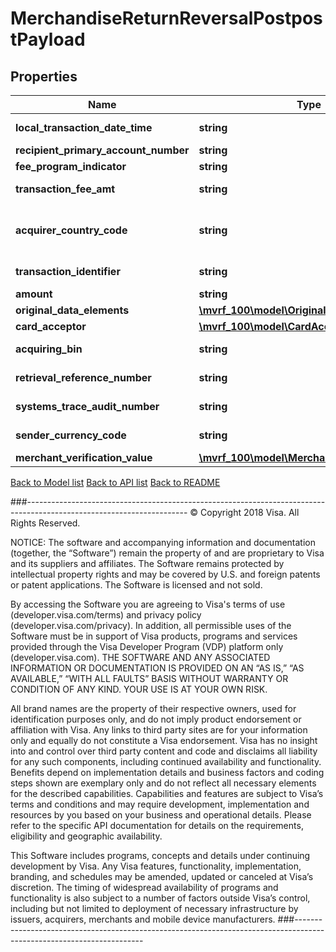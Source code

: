 # MerchandiseReturnReversalPostpostPayload

## Properties
Name | Type | Description | Notes
------------ | ------------- | ------------- | -------------
**local_transaction_date_time** | **string** | This should be +/- 3 days from the current date.The date is in yyyy-mm-ddThh:mm:ss format | 
**recipient_primary_account_number** | **string** | Populate with Consumer PAN used in the refund transaction. | 
**fee_program_indicator** | **string** | Originators can leave this field blank. | [optional] 
**transaction_fee_amt** | **string** | Prefix ‘D’ &lt;br&gt;&lt;br&gt;Originators are required to populate convenience fee amount in this field to be returned, if presented in the original refund message. | [optional] 
**acquirer_country_code** | **string** | Use a 3-digit numeric country code for the country. This must match the information provided during program enrollment.&lt;br&gt;&lt;br&gt;Refer to &lt;a href&#x3D;\&quot;/request_response_codes#iso_country_and_currency_codes\&quot;&gt;ISO Codes&lt;/a&gt; | 
**transaction_identifier** | **string** | This value must match with the VisaNet reference number previously sent in the original refund transaction. | 
**amount** | **string** | The amount must match the original refund transaction. | 
**original_data_elements** | [**\mvrf_100\model\OriginalDataElements**](OriginalDataElements.md) |  | 
**card_acceptor** | [**\mvrf_100\model\CardAcceptor**](CardAcceptor.md) |  | [optional] 
**acquiring_bin** | **string** | This BIN number identifies the originator of refund transaction. This information must match the BIN provided during enrollment. | 
**retrieval_reference_number** | **string** | This value must match the retrievalReferenceNumber previously sent in the original refund transaction. | 
**systems_trace_audit_number** | **string** | This value must match with the systemsTraceAuditNumber previously sent in the original refund transaction. | 
**sender_currency_code** | **string** | The code in this field must always reflect the currency previously sent in the original refund transaction. | 
**merchant_verification_value** | [**\mvrf_100\model\MerchantVerificationValue**](MerchantVerificationValue.md) |  | [optional] 

[Back to Model list](../../README.md#documentation-for-models)          [Back to API list](../../README.md#documentation-for-api-endpoints)          [Back to README](../../README.md)



###----------------------------------------------------------------------------------------------------------------------
© Copyright 2018 Visa. All Rights Reserved.

NOTICE: The software and accompanying information and documentation (together, the “Software”) remain the property of
and are proprietary to Visa and its suppliers and affiliates. The Software remains protected by intellectual property
rights and may be covered by U.S. and foreign patents or patent applications. The Software is licensed and not sold.

By accessing the Software you are agreeing to Visa's terms of use (developer.visa.com/terms) and privacy policy (developer.visa.com/privacy).
In addition, all permissible uses of the Software must be in support of Visa products, programs and services provided
through the Visa Developer Program (VDP) platform only (developer.visa.com). THE SOFTWARE AND ANY ASSOCIATED
INFORMATION OR DOCUMENTATION IS PROVIDED ON AN “AS IS,” “AS AVAILABLE,” “WITH ALL FAULTS” BASIS WITHOUT WARRANTY OR
CONDITION OF ANY KIND. YOUR USE IS AT YOUR OWN RISK.

All brand names are the property of their respective owners, used for identification purposes only, and do not imply
product endorsement or affiliation with Visa. Any links to third party sites are for your information only and equally
do not constitute a Visa endorsement. Visa has no insight into and control over third party content and code and disclaims
all liability for any such components, including continued availability and functionality. Benefits depend on implementation
details and business factors and coding steps shown are exemplary only and do not reflect all necessary elements for the
described capabilities. Capabilities and features are subject to Visa’s terms and conditions and may require development,
implementation and resources by you based on your business and operational details. Please refer to the specific
API documentation for details on the requirements, eligibility and geographic availability.

This Software includes programs, concepts and details under continuing development by Visa. Any Visa features,
functionality, implementation, branding, and schedules may be amended, updated or canceled at Visa’s discretion.
The timing of widespread availability of programs and functionality is also subject to a number of factors outside Visa’s control,
including but not limited to deployment of necessary infrastructure by issuers, acquirers, merchants and mobile device manufacturers.
###----------------------------------------------------------------------------------------------------------------------